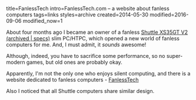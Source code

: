 title=FanlessTech
intro=FanlessTech.com – a website about fanless computers
tags=links
styles=archive
created=2014-05-30
modified=2016-09-06
modified_now=1


About four months ago I became an owner of a fanless [Shuttle XS35GT V2](http://global.shuttle.com/main/productsDetail?productId=1488) [(archived |](http://archive.is/LuCIT)[ specs)](http://archive.is/QEoQa) slim PC/HTPC, which opened a new world of fanless computers for me. And, I must admit, it _sounds_ awesome!

Although, indeed, you have to sacrifice some performance, so no super-modern games, but old ones are probably okay.

Apparently, I'm not the only one who enjoys silent computing, and there is a website dedicated to fanless computers - [FanlessTech](http://www.fanlesstech.com)

Also I noticed that all Shuttle computers share similar design.
